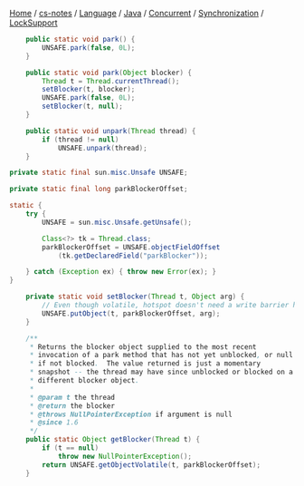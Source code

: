 [Home](https://mengxianbin.github.io) /
[cs-notes](https://mengxianbin.github.io/cs-notes/content) /
[Language](https://mengxianbin.github.io/cs-notes/content/Language) /
[Java](https://mengxianbin.github.io/cs-notes/content/Language/Java) /
[Concurrent](https://mengxianbin.github.io/cs-notes/content/Language/Java/Concurrent) /
[Synchronization](https://mengxianbin.github.io/cs-notes/content/Language/Java/Concurrent/Synchronization) /
[LockSupport](https://mengxianbin.github.io/cs-notes/content/Language/Java/Concurrent/Synchronization/LockSupport)

```java
    public static void park() {
        UNSAFE.park(false, 0L);
    }
```

```java
    public static void park(Object blocker) {
        Thread t = Thread.currentThread();
        setBlocker(t, blocker);
        UNSAFE.park(false, 0L);
        setBlocker(t, null);
    }
```

```java
    public static void unpark(Thread thread) {
        if (thread != null)
            UNSAFE.unpark(thread);
    }
```

```java
private static final sun.misc.Unsafe UNSAFE;

private static final long parkBlockerOffset;

static {
    try {
        UNSAFE = sun.misc.Unsafe.getUnsafe();

        Class<?> tk = Thread.class;
        parkBlockerOffset = UNSAFE.objectFieldOffset
            (tk.getDeclaredField("parkBlocker"));

    } catch (Exception ex) { throw new Error(ex); }
}
```

```java
    private static void setBlocker(Thread t, Object arg) {
        // Even though volatile, hotspot doesn't need a write barrier here.
        UNSAFE.putObject(t, parkBlockerOffset, arg);
    }
```

```java
    /**
     * Returns the blocker object supplied to the most recent
     * invocation of a park method that has not yet unblocked, or null
     * if not blocked.  The value returned is just a momentary
     * snapshot -- the thread may have since unblocked or blocked on a
     * different blocker object.
     *
     * @param t the thread
     * @return the blocker
     * @throws NullPointerException if argument is null
     * @since 1.6
     */
    public static Object getBlocker(Thread t) {
        if (t == null)
            throw new NullPointerException();
        return UNSAFE.getObjectVolatile(t, parkBlockerOffset);
    }
```
